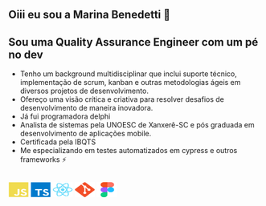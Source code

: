
## Oiii eu sou a Marina Benedetti 👋

## Sou uma Quality Assurance Engineer com um pé no dev
 
 - Tenho um background multidisciplinar que inclui suporte técnico, implementação de scrum, kanban e outras metodologias ágeis em diversos projetos de desenvolvimento.
 - Ofereço uma visão crítica e criativa para resolver desafios de desenvolvimento de maneira inovadora.
- Já fui programadora delphi 
- Analista de sistemas pela UNOESC de Xanxerê-SC e pós graduada em desenvolvimento de aplicações mobile.
- Certificada pela IBQTS
- Me especializando em testes automatizados em cypress e outros frameworks ⚡

<div style="display: inline_block"><br>
  <img align="center" alt="Marina-Js" height="30" width="40" src="https://raw.githubusercontent.com/devicons/devicon/master/icons/javascript/javascript-plain.svg">
  <img align="center" alt="Marina-Ts" height="30" width="40" src="https://raw.githubusercontent.com/devicons/devicon/master/icons/typescript/typescript-plain.svg">
  <img align="center" alt="Marina-React" height="30" width="40" src="https://raw.githubusercontent.com/devicons/devicon/master/icons/react/react-original.svg">
  <img align="center" alt="Marina-Git" height="30" width="40" src="https://raw.githubusercontent.com/devicons/devicon/master/icons/git/git-original.svg">
  <img align="center" alt="Marina-Figma" height="30" width="40" src="https://raw.githubusercontent.com/devicons/devicon/master/icons/figma/figma-original.svg">
</div>
